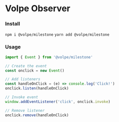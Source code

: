 # Volpe Observer

### Install
`npm i @volpe/milestone`
`yarn add @volpe/milestone`

### Usage
```js
import { Event } from '@volpe/milestone'

// Create the event
const onclick = new Event()

// Add listeners
const handleOnClick = (e) => console.log('Click!')
onclick.listen(handleOnClick)

// Invoke event
window.addEventListener('click', onclick.invoke)

// Remove listener
onclick.remove(handleOnClick)
```

